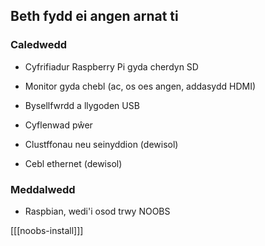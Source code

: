 ## Beth fydd ei angen arnat ti

### Caledwedd

+ Cyfrifiadur Raspberry Pi gyda cherdyn SD

+ Monitor gyda chebl (ac, os oes angen, addasydd HDMI)

+ Bysellfwrdd a llygoden USB

+ Cyflenwad pŵer

+ Clustffonau neu seinyddion (dewisol)

+ Cebl ethernet (dewisol)

### Meddalwedd

+ Raspbian, wedi'i osod trwy NOOBS

[[[noobs-install]]]